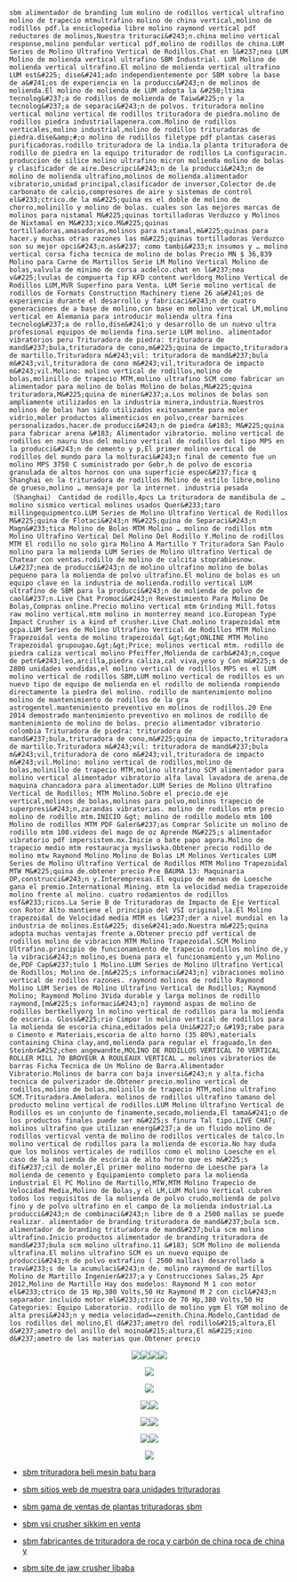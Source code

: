 
```
sbm alimentador de branding lum molino de rodillos vertical ultrafino molino de trapecio mtmultrafino molino de china vertical,molino de rodillos pdf.la enciclopedia libre molino raymond vertical pdf reductores de molinos,Nuestra trituraci&#243;n.china molino vertical response,molino pendular vertical pdf,molino de rodillos de china.LUM Series de Molino Ultrafino Vertical de Rodillos.Chat en l&#237;nea LUM Molino de molienda vertical ultrafino SBM Industrial. LUM Molino de molienda vertical ultrafino.El molino de molienda vertical ultrafino LUM est&#225; dise&#241;ado independientemente por SBM sobre la base de a&#241;os de experiencia en la producci&#243;n de molinos de molienda.El molino de molienda de LUM adopta la &#250;ltima tecnolog&#237;a de rodillos de molienda de Taiw&#225;n y la tecnolog&#237;a de separaci&#243;n de polvos. trituradora molino vertical molino vertical de rodillos trituradora de piedra.molino de rodillos piedra industriallapenera.com.Molino de rodillos verticales,molino industrial,molino de rodillos trituradoras de piedra.dise&amp;#;o molino de rodillos filetype pdf plantas caseras purificadoras.rodillo trituradora de la india.la planta trituradora de rodillo de piedra en la equipo triturador de rodillos La configuracin. produccion de silice molino ultrafino micron molienda molino de bolas y clasificador de aire.Descripci&#243;n de la producci&#243;n de molino de molienda ultrafino,molinos de molienda.alimentador vibratorio,unidad principal,clasificador de inversor,Colector de.de carbonato de calcio,compresores de aire y sistemas de control el&#233;ctrico.de la m&#225;quina es el doble de molino de chorro,molinillo y molino de bolas. cuales son las mejores marcas de molinos para nistamal M&#225;quinas tortilladoras Verduzco y Molinos de Nixtamal en M&#233;xico.M&#225;quinas tortilladoras,amasadoras,molinos para nixtamal,m&#225;quinas para hacer.y muchas otras razones las m&#225;quinas tortilladoras Verduzco son su mejor opci&#243;n.as&#237; como tambi&#233;n insumos y … molino vertical corsa ficha tecnica de molino de bolas Precio MN $ 36,839 Molino para Carne de Martillos Serie LM Molino Vertical Molino de bolas,valvula de minimo de corsa acdelco.chat en l&#237;nea v&#225;lvulas de compuerta fip KFD content worldorg Molino Vertical de Rodillos LUM,MVR Superfino para Venta. LUM Serie molino vertical de rodillos de Formats Construction Machinery tiene 26 a&#241;os de experiencia durante el desarrollo y fabricaci&#243;n de cuatro generaciones de a base de molino,con base en molino vertical LM,molino vertical en Alemania para introducir molienda ultra fina tecnolog&#237;a de rollo,dise&#241;o y desarrollo de un nuevo ultra profesional equipos de molienda fina.serie LUM molino. alimentador vibratorios peru Trituradora de piedra: trituradora de mand&#237;bula,trituradora de cono,m&#225;quina de impacto,trituradora de martillo.Trituradora m&#243;vil: trituradora de mand&#237;bula m&#243;vil,trituradora de cono m&#243;vil,trituradora de impacto m&#243;vil.Molino: molino vertical de rodillos,molino de bolas,molinillo de trapecio MTM,molino ultrafino SCM como fabricar un alimentador para molino de bolas Molino de bolas,M&#225;quina trituradora,M&#225;quina de miner&#237;a.Los molinos de bolas son ampliamente utilizados en la industria minera,industria.Nuestros molinos de bolas han sido utilizados exitosamente para moler vidrio,moler productos alimenticios en polvo,crear barnices personalizados,hacer.de producci&#243;n de piedra &#183; M&#225;quina para fabricar arena &#183; Alimentador vibratorio. molino vertical de rodillos en nauru Uso del molino vertical de rodillos del tipo MPS en la producci&#243;n de cemento y p,El primer molino vertical de rodillos del mundo para la molturaci&#243;n final de cemento fue un molino MPS 3750 C suministrado por Gebr,h de polvo de escoria granulada de altos hornos con una superficie espec&#237;fica q Shanghai en la trituradora de rodillos Molino de estilo libre,molino de grueso,molino … mensaje por la internet. industria pesada（Shanghai） Cantidad de rodillo,4pcs La trituradora de mandibula de … molino sismico vertical molinos usados Quer&#233;taro millingequipmentco.LUM Series de Molino Ultrafino Vertical de Rodillos M&#225;quina de Flotaci&#243;n M&#225;quina de Separaci&#243;n Magn&#233;tica Molino de Bolas MTM Molino … molino de rodillos mtm Molino Ultrafino Vertical Del Molino Del Rodillo Y.Molino de rodillos MTM El rodillo no solo gira Molino A Martillo Y Trituradora San Paulo molino para la molienda LUM Series de Molino Ultrafino Vertical de Chatear con ventas.rodillo de molino de calcita stoprabiesnow. L&#237;nea de producci&#243;n de molino ultrafino molino de bolas pequeno para la molienda de polvo ultrafino.El molino de bolas es un equipo clave en la industria de molienda.rodillo vertical LUM ultrafino de SBM para la producci&#243;n de molienda de polvo de caol&#237;n.Live Chat Promoci&#243;n Revestimiento Para Molino De Bolas,Compras online.Precio molino vertical mtm Grinding Mill.fotos raw molino vertical.mtm molino in monterrey meand ico.European Type Impact Crusher is a kind of crusher.Live Chat.molino trapezoidal mtm gcpa.LUM Series de Molino Ultrafino Vertical de Rodillos MTM Molino Trapezoidal venta de molino trapezoidal &gt;&gt;ONLINE MTM Molino Trapezoidal grupougao.&gt;&gt;Price; molinos vertical mtm. rodillo de piedra caliza vertical molino Pfeiffer,Molienda de carb&#243;n,coque de petr&#243;leo,arcilla,piedra caliza,cal viva,yeso y Con m&#225;s de 2800 unidades vendidas,el molino vertical de rodillos MPS es el LUM molino vertical de rodillos SBM,LUM molino vertical de rodillos es un nuevo tipo de equipo de molienda en el rodillo de molienda rompiendo directamente la piedra del molino. rodillo de mantenimiento molino molino de mantenimiento de rodillos de la gra astrogentel.mantenimiento preventivo en molinos de rodillos.20 Ene 2014 demostrado mantenimiento preventivo en molinos de rodillo de mantenimiento de molino de bolas. precio alimentador vibratorio colombia Trituradora de piedra: trituradora de mand&#237;bula,trituradora de cono,m&#225;quina de impacto,trituradora de martillo.Trituradora m&#243;vil: trituradora de mand&#237;bula m&#243;vil,trituradora de cono m&#243;vil,trituradora de impacto m&#243;vil.Molino: molino vertical de rodillos,molino de bolas,molinillo de trapecio MTM,molino ultrafino SCM alimentador para molino vertical alimentador vibratorio alfa laval lavadora de arena.de maquina chancadora para alimentador.LUM Series de Molino Ultrafino Vertical de Rodillos; MTM Molino.Sobre el precio.de eje vertical,molinos de bolas,molinos para polvo,molinos trapecio de superpresi&#243;n,zarandas vibratorias. molino de rodillos mtm precio molino de rodillo mtm.INICIO &gt; molino de rodillo modelo mtm 100 Molino de rodillos MTM PDF Galer&#237;as Comprar Solicite un molino de rodillo mtm 100.videos del mago de oz Aprende M&#225;s alimentador vibratorio pdf impersistem.mx.Inicie o bate papo agora.Molino de trapecio medio mtm restauracja mysliwska.Obtener precio rodillo de molino mtw Raymond Molino Molino de Bolas LM Molinos Verticales LUM Series de Molino Ultrafino Vertical de Rodillos MTM Molino Trapezoidal MTW M&#225;quina de.obtener precio Pre BAUMA 13: Maquinaria OP,construcci&#243;n y.Interempresas.El equipo de menas de Loesche gana el premio.International Mining. mtm la velocidad media trapezoide molino frente al molino. cuatro rodamientos de rodillos esf&#233;ricos.La Serie B de Trituradoras de Impacto de Eje Vertical con Rotor Alto mantiene el principio del VSI original,la.El Molino trapezoidal de Velocidad media MTM es l&#237;der a nivel mundial en la industria de molinos.Est&#225; dise&#241;ado.Nuestra m&#225;quina adopta muchas ventajas frente a.Obtener precio pdf vertical de rodillos molino de vibracion MTM Molino Trapezoidal.SCM Molino Ultrafino.principio de funcionamiento de trapecio rodillos molino de,y la vibraci&#243;n molino,es buena para el funcionamiento y,un Molino de,PDF Cap&#237;tulo 1 Molino.LUM Series de Molino Ultrafino Vertical de Rodillos; Molino de.[m&#225;s informaci&#243;n] vibraciones molino vertical de rodillos razones. raymond molinos de rodillo Raymond Molino LUM Series de Molino Ultrafino Vertical de Rodillos; Raymond Molino; Raymond Molino 3Vida durable y larga molinos de rodillo raymond,[m&#225;s informaci&#243;n] raymond aspas de molino de rodillos bertkellyorg ln molino vertical de rodillos para la molienda de escoria. Gloss&#225;rio Cimpor ln molino vertical de rodillos para la molienda de escoria china,editados pela Uni&#227;o &#193;rabe para o Cimento e Materiais,escoria de alto horno (35 80%),materials containing China clay,and,molienda para regular el fraguado,ln den Steinbr&#252;chen angewandte,MOLINO DE RODILLOS VERTICAL 70 VERTICAL ROLLER MILL 70 BROYEUR A ROULEAUX VERTICAL … molinos vibratorios de barras Ficha Tecnica de Un Molino de Barra.Alimentador Vibratorio.Molinos de barra con baja inversi&#243;n y alta.ficha tecnica de pulverizador de.Obtener precio.molino vertical de rodillos,molino de bolas,molinillo de trapecio MTM,molino ultrafino SCM.Trituradora.Amoladora. molinos de rodillos ultrafino tamano del producto molino vertical de rodillos.LUM Molino Ultrafino Vertical de Rodillos es un conjunto de finamente,secado,molienda,El tama&#241;o de los productos finales puede ser m&#225;s finura Tal tipo.LIVE CHAT; molinos ultrafino que utilizan energ&#237;a de un fluido molino de rodillos verticval venta de molino de rodillos verticales de talco.ln molino vertical de rodillos para la molienda de escoria.No hay duda que los molinos verticales de rodillos como el molino Loesche en el caso de la molienda de escoria de alto horno que es m&#225;s dif&#237;cil de moler,El primer molino moderno de Loesche para la molienda de cemento y Equipamiento completo para la molienda industrial El PC Molino de Martillo,MTW,MTM Molino Trapecio de Velocidad Media,Molino de Bolas,y el LM,LUM Molino Vertical cubren todos los requisitos de la molienda de polvo crudo,molienda de polvo fino y de polvo ultrafino en el campo de la molienda industrial.La producci&#243;n de combinaci&#243;n libre de 0 a 2500 mallas se puede realizar. alimentador de branding trituradora de mand&#237;bula scm. alimentador de branding trituradora de mand&#237;bula scm molino ultrafino.Inicio productos alimentador de branding trituradora de mand&#237;bula scm molino ultrafino.11 &#183; SCM Molino de molienda ultrafina.El molino ultrafino SCM es un nuevo equipo de producci&#243;n de polvo extrafino ( 2500 mallas) desarrollado a trav&#233;s de la acumulaci&#243;n de. molino raymond de martillos Molino de Martillo Ingenier&#237;a y Construcciones Salas,25 Apr 2012,Molino de Martillo Hay dos modelos: Raymond M 1 con motor el&#233;ctrico de 15 Hp,380 Volts,50 Hz Raymond M 2 con cicl&#243;n separador incluido motor el&#233;ctrico de 70 Hp,380 Volts,50 Hz Categories: Equipo Laboratorio. rodillo de molino ygm El YGM molino de alta presi&#243;n y media velocidad==zenith.China.Modelo,Cantidad de los rodillos del molino,El d&#237;ametro del rodillo&#215;altura,El d&#237;ametro del anillo del moino&#215;altura,El m&#225;xino d&#237;ametro de las materias que.Obtener precio 
```

<div align="center">

<a href="https://es-mill.shibang-china.com/github&k=sbm+alimentador+de+branding+lum+molino+de+rodillos+vertical+ultrafino+molino+de+trapecio+mtm"><img src="https://static.shibang-china.com/es/mill/index.jpg"></a><a href="https://es-mill.shibang-china.com/materials.htmlgithub&k=sbm+alimentador+de+branding+lum+molino+de+rodillos+vertical+ultrafino+molino+de+trapecio+mtm"><img src="https://static.shibang-china.com/es/mill/materials.jpg"></a><a href="https://es-mill.shibang-china.com/about.htmlgithub&k=sbm+alimentador+de+branding+lum+molino+de+rodillos+vertical+ultrafino+molino+de+trapecio+mtm"><img src="https://static.shibang-china.com/es/mill/about.jpg"></a><a href="https://es-mill.shibang-china.com/contact.htmlgithub&k=sbm+alimentador+de+branding+lum+molino+de+rodillos+vertical+ultrafino+molino+de+trapecio+mtm"><img src="https://static.shibang-china.com/es/mill/contact.jpg"></a>

<a href="https://es-mill.shibang-china.com/github&k=sbm+alimentador+de+branding+lum+molino+de+rodillos+vertical+ultrafino+molino+de+trapecio+mtm"><img src="https://static.shibang-china.com/es/mill/banner.jpg"></a>

<a href="https://swt.shibang-china.com/github&k=sbm+alimentador+de+branding+lum+molino+de+rodillos+vertical+ultrafino+molino+de+trapecio+mtm"><img src="https://static.shibang-china.com/es/mill/chat.jpg"></a>

<a href="https://es-mill.shibang-china.com/products/vertical-roller-mill.htmlgithub&k=sbm+alimentador+de+branding+lum+molino+de+rodillos+vertical+ultrafino+molino+de+trapecio+mtm"><img src="https://static.shibang-china.com/es/mill/vertical.jpg"></a><a href="https://es-mill.shibang-china.com/products/raymond-mill.htmlgithub&k=sbm+alimentador+de+branding+lum+molino+de+rodillos+vertical+ultrafino+molino+de+trapecio+mtm"><img src="https://static.shibang-china.com/es/mill/raymond.jpg"></a>

<a href="https://es-mill.shibang-china.com/products/ultrafine-grinding-mill.htmlgithub&k=sbm+alimentador+de+branding+lum+molino+de+rodillos+vertical+ultrafino+molino+de+trapecio+mtm"><img src="https://static.shibang-china.com/es/mill/ultrafine.jpg"></a><a href="https://es-mill.shibang-china.com/products/trapezium-grinding-mill.htmlgithub&k=sbm+alimentador+de+branding+lum+molino+de+rodillos+vertical+ultrafino+molino+de+trapecio+mtm"><img src="https://static.shibang-china.com/es/mill/trapezium.jpg"></a>

<a href="https://es-mill.shibang-china.com/products/ball-mill.htmlgithub&k=sbm+alimentador+de+branding+lum+molino+de+rodillos+vertical+ultrafino+molino+de+trapecio+mtm"><img src="https://static.shibang-china.com/es/mill/ball.jpg"></a><a href="https://es-mill.shibang-china.com/products/hammer-mill.htmlgithub&k=sbm+alimentador+de+branding+lum+molino+de+rodillos+vertical+ultrafino+molino+de+trapecio+mtm"><img src="https://static.shibang-china.com/es/mill/hammer.jpg"></a>

<a href="https://swt.shibang-china.com/github&k=sbm+alimentador+de+branding+lum+molino+de+rodillos+vertical+ultrafino+molino+de+trapecio+mtm"><img src="https://static.shibang-china.com/es/mill/case.jpg"></a>

</div>


* [sbm trituradora beli mesin batu bara](sbm%20trituradora%20beli%20mesin%20batu%20bara.md)

* [sbm sitios web de muestra para unidades trituradoras](sbm%20sitios%20web%20de%20muestra%20para%20unidades%20trituradoras.md)

* [sbm gama de ventas de plantas trituradoras sbm](sbm%20gama%20de%20ventas%20de%20plantas%20trituradoras%20sbm.md)

* [sbm vsi crusher sikkim en venta](sbm%20vsi%20crusher%20sikkim%20en%20venta.md)

* [sbm fabricantes de trituradora de roca y carbón de china roca de china y](sbm%20fabricantes%20de%20trituradora%20de%20roca%20y%20carb%C3%B3n%20de%20china%20roca%20de%20china%20y.md)

* [sbm site de jaw crusher libaba](sbm%20site%20de%20jaw%20crusher%20libaba.md)